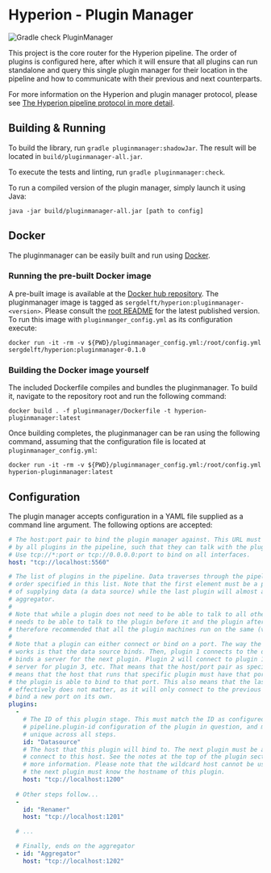 # Hyperion - Plugin Manager

![Gradle check PluginManager](https://github.com/SERG-Delft/hyperion/workflows/Gradle%20check%20PluginManager/badge.svg)

This project is the core router for the Hyperion pipeline. The order of plugins is configured here, after which it will ensure that all plugins can run standalone and query this single plugin manager for their location in the pipeline and how to communicate with their previous and next counterparts.

For more information on the Hyperion and plugin manager protocol, please see [The Hyperion pipeline protocol in more detail](/docs/protocol.md).

## Building & Running

To build the library, run `gradle pluginmanager:shadowJar`. The result will be located in `build/pluginmanager-all.jar`.

To execute the tests and linting, run `gradle pluginmanager:check`.

To run a compiled version of the plugin manager, simply launch it using Java:

```shell script
java -jar build/pluginmanager-all.jar [path to config]
```

## Docker
The pluginmanager can be easily built and run using [Docker](https://www.docker.com/). 

### Running the pre-built Docker image
A pre-built image is available at the [Docker hub repository](https://hub.docker.com/r/sergdelft/hyperion).
The pluginmanager image is tagged as `sergdelft/hyperion:pluginmanager-<version>`. Please consult the [root README](/README.md) for the latest published version.
To run this image with `pluginmanger_config.yml` as its configuration execute:
```shell script
docker run -it -rm -v ${PWD}/pluginmanager_config.yml:/root/config.yml sergdelft/hyperion:pluginmanager-0.1.0
```

### Building the Docker image yourself
The included Dockerfile compiles and bundles the pluginmanager. 
To build it, navigate to the repository root and run the following command:

```shell script
docker build . -f pluginmanager/Dockerfile -t hyperion-pluginmanager:latest
```

Once building completes, the pluginmanager can be ran using the following command, 
assuming that the configuration file is located at `pluginmanager_config.yml`:

```shell script
docker run -it -rm -v ${PWD}/pluginmanager_config.yml:/root/config.yml hyperion-pluginmanager:latest
```

## Configuration

The plugin manager accepts configuration in a YAML file supplied as a command line argument. The following options are accepted:

```yaml
# The host:port pair to bind the plugin manager against. This URL must be accessible
# by all plugins in the pipeline, such that they can talk with the plugin manager.
# Use tcp://*:port or tcp://0.0.0.0:port to bind on all interfaces.
host: "tcp://localhost:5560"

# The list of plugins in the pipeline. Data traverses through the pipeline in the
# order specified in this list. Note that the first element must be a plugin capable
# of supplying data (a data source) while the last plugin will almost always be the
# aggregator.
#
# Note that while a plugin does not need to be able to talk to all other plugins, it
# needs to be able to talk to the plugin before it and the plugin after it. It is
# therefore recommended that all the plugin machines run on the same (virtual) network.
# 
# Note that a plugin can either connect or bind on a port. The way the plugin manager
# works is that the data source binds. Then, plugin 1 connects to the data source and
# binds a server for the next plugin. Plugin 2 will connect to plugin 1, and bind a new
# server for plugin 3, etc. That means that the host/port pair as specified in the list
# means that the host that runs that specific plugin must have that port free so that
# the plugin is able to bind to that port. This also means that the last plugin host
# effectively does not matter, as it will only connect to the previous plugin and never
# bind a new port on its own.
plugins:
  -
    # The ID of this plugin stage. This must match the ID as configured in the
    # pipeline.plugin-id configuration of the plugin in question, and must be
    # unique across all steps.
    id: "Datasource"
    # The host that this plugin will bind to. The next plugin must be able to 
    # connect to this host. See the notes at the top of the plugin section for
    # more information. Please note that the wildcard host cannot be used, as
    # the next plugin must know the hostname of this plugin.
    host: "tcp://localhost:1200"
  
  # Other steps follow...
  -
    id: "Renamer"
    host: "tcp://localhost:1201"

  # ...

  # Finally, ends on the aggregator
  - id: "Aggregator"
    host: "tcp://localhost:1202"
```
